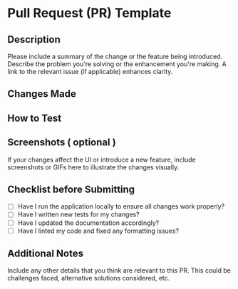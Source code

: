 # Pull Request (PR) Template

## Description
Please include a summary of the change or the feature being introduced. Describe the problem you're solving or the enhancement you're making. A link to the relevant issue (if applicable) enhances clarity.

## Changes Made
<!--
- List of specific changes made in the pull request.
- This could include bug fixes, new features, refactoring, etc.
- Use bullet points for clarity and conciseness.
-->

## How to Test
<!---
Detail the steps required to test the changes. This might include:
- Setup requirements, if any (e.g., environment variables, dependency updates, etc.)
- Step-by-step instructions to run the feature or reproduce the fixed bug
- Expected outcomes or behaviors after following the steps
-->

## Screenshots ( optional )
If your changes affect the UI or introduce a new feature, include screenshots or GIFs here to illustrate the changes visually.

## Checklist before Submitting
- [ ] Have I run the application locally to ensure all changes work properly?
- [ ] Have I written new tests for my changes?
- [ ] Have I updated the documentation accordingly?
- [ ] Have I linted my code and fixed any formatting issues?

## Additional Notes
Include any other details that you think are relevant to this PR. This could be challenges faced, alternative solutions considered, etc.


